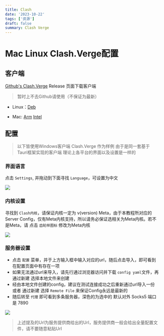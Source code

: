 ```yaml
---
title: Clash
date: '2023-10-22'
tags: ['资源']
draft: false
summary: Clash Verge
---
```


# Mac Linux Clash.Verge配置

## 客户端

[Github's Clash.Verge](https://github.com/zzzgydi/clash-verge) Release 页面下载客户端

> 暂时上不去Github请使用（不保证为最新）

- Linux：[Deb](clash-verge_1.3.7_amd64.deb)

- Mac: [Arm](/static/files/Clash.Verge_1.3.7_aarch64.dmg)  [Intel](/static/files/Clash.Verge_1.3.7_x64.dmg)


## 配置

> 以下皆使用Windows客户端 Clash.Verge 作为样例 由于是同一套基于Tauri框架实现的客户端 理论上各平台的界面以及设置是一样的

### 界面语言

点击 ```Settings```, 并拖动到下面寻找 ```Language```，可设置为中文

![](/static/assets/clash/language.png)

### 内核设置

寻找到 ```Clash内核```，请保证内核一定为 v(version) Meta，由于本教程所对应的Server Config，仅有Meta内核支持，所以请务必保证选相关为Meta内核。若不是Meta，请 点击 ```齿轮样图标``` 修改为Meta内核


![](/static/assets/clash/kernel.png)


### 服务器设置

- 点击 ```配置``` 菜单，并于上方输入框中输入对应的url，随后点击导入，即可看到在配置页面中有存在一项
- 如果无法通过url来导入，请先行通过浏览器访问并下载 ```config yaml```文件，再通过新建 选择本地文件来创建
- 经由本地文件创建的config，建议在测试连接成功之后重新通过url导入一份 或者 通过新建 选择 ```Remote File``` 来保证Config永远是最新的
- 随后转至 ```代理``` 即可看到多条服务器，深色的为选中的 默认对外 Socks5 端口是 7890

![](/static/assets/clash/server.png)


> 上述提及的Url为服务提供商给出的Url，服务提供商一般会给出全量配置文件，请不要随意粘贴Url
